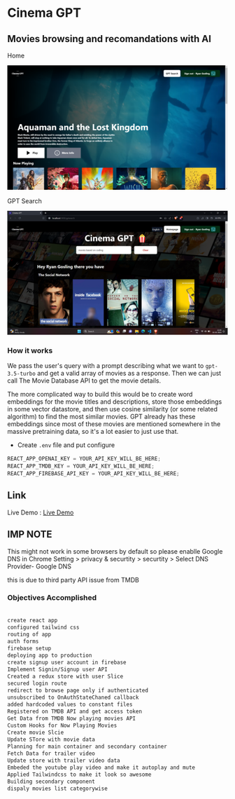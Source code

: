 # Cinema GPT

## Movies browsing and recomandations with AI

Home

![Homepage](Homepage.png)

GPT Search

![searchResults](searchResults.png)

### How it works

We pass the user's query with a prompt describing what we want to `gpt-3.5-turbo` and get a valid array of movies as a response. Then we can just call The Movie Database API to get the movie details.

The more complicated way to build this would be to create word embeddings for the movie titles and descriptions, store those embeddings in some vector datastore, and then use cosine similarity (or some related algorithm) to find the most similar movies. GPT already has these embeddings since most of these movies are mentioned somewhere in the massive pretraining data, so it's a lot easier to just use that.

- Create `.env` file and put configure

```js
REACT_APP_OPENAI_KEY = YOUR_API_KEY_WILL_BE_HERE;
REACT_APP_TMDB_KEY = YOUR_API_KEY_WILL_BE_HERE;
REACT_APP_FIREBASE_API_KEY = YOUR_API_KEY_WILL_BE_HERE;
```

## Link

Live Demo : [Live Demo](https://cinema-gpt.web.app/ "Live Demo")

## IMP NOTE

This might not work in some browsers by default so please enablle Google DNS in Chrome Setting > privacy & securtity > securtity > Select DNS Provider- Google DNS

this is due to third party API issue from TMDB

### Objectives Accomplished

```

create react app
configured tailwind css
routing of app
auth forms
firebase setup
deploying app to production
create signup user account in firebase
Implement Signin/Signup user API
Created a redux store with user Slice
secured login route
redirect to browse page only if authenticated
unsubscribed to OnAuthStateChaned callback
added hardcoded values to constant files
Registered on TMDB API and get access token
Get Data from TMDB Now playing movies API
Custom Hooks for Now Playing Movies
Create movie Slcie
Update STore with movie data
Planning for main container and secondary container
Fetch Data for trailer video
Update store with trailer video data
Embeded the youtube play video and make it autoplay and mute
Applied Tailwindcss to make it look so awesome
Building secondary component
dispaly movies list categorywise


```
